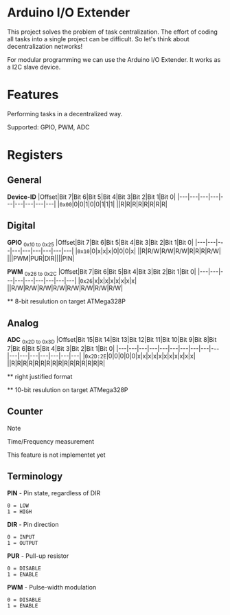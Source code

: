 # Arduino I/O Extender
This project solves the problem of task centralization. The effort of coding all tasks into a single project can be difficult. So let's think about decentralization networks!

For modular programming we can use the Arduino I/O Extender. It works as a I2C slave device.

# Features
Performing tasks in a decentralized way.

Supported: GPIO, PWM, ADC

# Registers
## General
**Device-ID**
|Offset|Bit 7|Bit 6|Bit 5|Bit 4|Bit 3|Bit 2|Bit 1|Bit 0|
|---|---|---|---|---|---|---|---|---|
|`0x00`|0|0|1|0|0|1|1|1|
||R|R|R|R|R|R|R|R|

## Digital
**GPIO** <sub>0x10 to 0x25</sub>
|Offset|Bit 7|Bit 6|Bit 5|Bit 4|Bit 3|Bit 2|Bit 1|Bit 0|
|---|---|---|---|---|---|---|---|---|
|`0x10`|0|x|x|x|0|0|0|x|
||R|R/W|R/W|R/W|R|R|R|R/W|
|||PWM|PUR|DIR||||PIN|

**PWM** <sub>0x26 to 0x2C</sub>
|Offset|Bit 7|Bit 6|Bit 5|Bit 4|Bit 3|Bit 2|Bit 1|Bit 0|
|---|---|---|---|---|---|---|---|---|
|`0x26`|x|x|x|x|x|x|x|x|
||R/W|R/W|R/W|R/W|R/W|R/W|R/W|R/W|

** 8-bit resulution on target ATMega328P

## Analog
**ADC** <sub>0x2D to 0x3D</sub>
|Offset|Bit 15|Bit 14|Bit 13|Bit 12|Bit 11|Bit 10|Bit 9|Bit 8|Bit 7|Bit 6|Bit 5|Bit 4|Bit 3|Bit 2|Bit 1|Bit 0|
|---|---|---|---|---|---|---|---|---|---|---|---|---|---|---|---|---|
|`0x2D:2E`|0|0|0|0|0|x|x|x|x|x|x|x|x|x|x|x|
||R|R|R|R|R|R|R|R|R|R|R|R|R|R|R|R|

** right justified format

** 10-bit resulution on target ATMega328P

## Counter
> [!NOTE]
> Time/Frequency measurement
> 
> This feature is not implementet yet

## Terminology
**PIN** - Pin state, regardless of DIR

    0 = LOW
    1 = HIGH

**DIR** - Pin direction

    0 = INPUT
    1 = OUTPUT
    
**PUR** - Pull-up resistor

    0 = DISABLE
    1 = ENABLE

**PWM** - Pulse-width modulation

    0 = DISABLE
    1 = ENABLE


